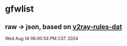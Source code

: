 # gfwlist
## raw -> json, based on [v2ray-rules-dat](https://github.com/Loyalsoldier/v2ray-rules-dat)
Wed Aug 14 06:00:54 PM CST 2024

